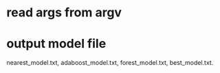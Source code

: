 # read args from argv

# output model file

nearest_model.txt,
adaboost_model.txt,
forest_model.txt,
best_model.txt.
